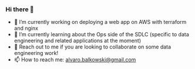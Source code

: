 ### Hi there 👋

- 🔭 I’m currently working on deploying a web app on AWS with terraform and nginx
- 🌱 I’m currently learning about the Ops side of the SDLC (specific to data engineering and related applications at the moment)
- 💬 Reach out to me if you are looking to collaborate on some data engineering work!
- 📫 How to reach me: alvaro.balkowski@gmail.com

